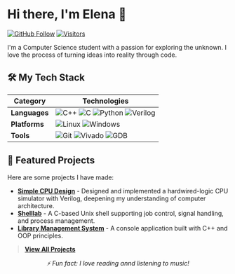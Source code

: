 # Hi there, I'm Elena 👋

[![GitHub Follow](https://img.shields.io/github/followers/zeroverload?label=Follow&style=social)](https://github.com/zeroverload)
[![Visitors](https://komarev.com/ghpvc/?username=zeroverload&label=Profile%20Views&color=0e75b6&style=flat)](https://github.com/zeroverload)

I'm a Computer Science student with a passion for exploring the unknown. I love the process of turning ideas into reality through code.

## 🛠️ My Tech Stack

| Category        | Technologies                                                                                               |
|-----------------|------------------------------------------------------------------------------------------------------------|
| **Languages**   | ![C++](https://img.shields.io/badge/C++-00599C?style=flat&logo=c%2B%2B&logoColor=white) ![C](https://img.shields.io/badge/C-A8B9CC?style=flat&logo=c&logoColor=white) ![Python](https://img.shields.io/badge/Python-3776AB?style=flat&logo=python&logoColor=white) ![Verilog](https://img.shields.io/badge/Verilog-8c1c93?style=flat) |
| **Platforms**   | ![Linux](https://img.shields.io/badge/Linux-FCC624?style=flat&logo=linux&logoColor=black) ![Windows](https://img.shields.io/badge/Windows-0078D6?style=flat&logo=windows&logoColor=white) |
| **Tools**       | ![Git](https://img.shields.io/badge/Git-F05032?style=flat&logo=git&logoColor=white) ![Vivado](https://img.shields.io/badge/Xilinx_Vivado-F05A1C?style=flat) ![GDB](https://img.shields.io/badge/GDB-FF6F61?style=flat) |

## 🚀 Featured Projects

Here are some projects I have made:

-   **[Simple CPU Design](https://github.com/zeroverload/simple-cpu-design)** - Designed and implemented a hardwired-logic CPU simulator with Verilog, deepening my understanding of computer architecture.
-   **[Shelllab](https://github.com/zeroverload/shelllab)** - A C-based Unix shell supporting job control, signal handling, and process management.
-   **[Library Management System](https://github.com/zeroverload/library-management)** - A console application built with C++ and OOP principles.

> **[View All Projects](https://github.com/zeroverload?tab=repositories)**



<p align="center">
  <i>⚡ Fun fact: I love reading annd listening to music!</i>
</p>

<!--
**zeroverload/zeroverload** is a ✨ _special_ ✨ repository because its `README.md` (this file) appears on your GitHub profile.

Here are some ideas to get you started:

- 🔭 I’m currently working on ...
- 🌱 I’m currently learning ...
- 👯 I’m looking to collaborate on ...
- 🤔 I’m looking for help with ...
- 💬 Ask me about ...
- 📫 How to reach me: ...
- 😄 Pronouns: ...
- ⚡ Fun fact: ...
-->
